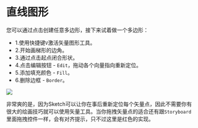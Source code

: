 # 直线图形

您可以通过点击创建任意多边形，接下来试着做一个多边形：
+ 1.使用快捷键`V`激活矢量图形工具。
+ 2.开始画梯形的边角。
+ 3.通过点击起点闭合形状。
+ 4.点击编辑按钮 - `Edit`，拖动各个向量指向重新定位。
+ 5.添加填充颜色 - `Fill`。
+ 6.删除边框 - `Border`。

![](https://koenig-media.raywenderlich.com/uploads/2015/10/trapezoid.gif)

非常爽的是，因为Sketch可以让你在事后重新定位每个矢量点，因此不需要你有很大的绘画技巧就可以使用矢量工具。当你拖拽矢量点的适合还有跟`Storyboard`里面拖拽控件一样，会有对齐提示，只不过这里是红色的实现。